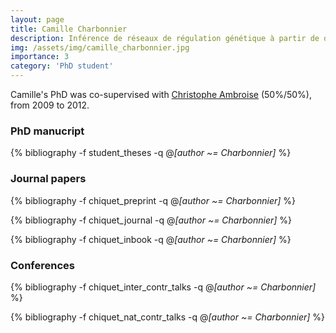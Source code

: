 ```yaml
---
layout: page
title: Camille Charbonnier
description: Inférence de réseaux de régulation génétique à partir de données du transcriptome non indépendamment et indentiquement distribuées (2009-2012)
img: /assets/img/camille_charbonnier.jpg
importance: 3
category: 'PhD student'
---
```


Camille's PhD was co-supervised with [Christophe Ambroise]()
(50%/50%), from 2009 to 2012.

### PhD manucript

<div class="publications">

{% bibliography -f student_theses -q @*[author ~= Charbonnier]* %}

</div>

### Journal papers

<div class="publications">

{% bibliography -f chiquet_preprint -q @*[author ~= Charbonnier]* %}

{% bibliography -f chiquet_journal -q @*[author ~= Charbonnier]* %}

{% bibliography -f chiquet_inbook -q @*[author ~= Charbonnier]* %}

</div>


### Conferences

<div class="publications">

{% bibliography -f chiquet_inter_contr_talks -q @*[author ~= Charbonnier]* %}

{% bibliography -f chiquet_nat_contr_talks -q @*[author ~= Charbonnier]* %}

</div>
